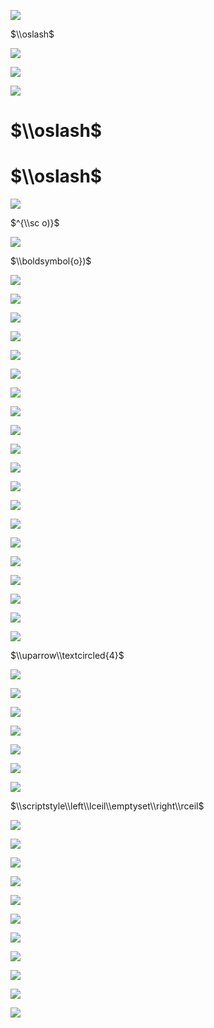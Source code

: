 ![](https://www.nta.go.jp/tmp/ae6f2739-c904-4895-93d7-d0d59adf7b57/images/c0c90dc1dcb907a61ced7da8616a8d9e992a9f59e3ccddbaea45e36ff94db68b.jpg)

$\\oslash$

![](https://www.nta.go.jp/tmp/ae6f2739-c904-4895-93d7-d0d59adf7b57/images/94a5ea8981ccf6a58a727d3a01dfea53c1d73920ebf1b0a41f0c263912968435.jpg)

![](https://www.nta.go.jp/tmp/ae6f2739-c904-4895-93d7-d0d59adf7b57/images/c98a62e98bc1af77562271e93b371c22d386071335fd5ffff530ad8b2c3b0ad4.jpg)

![](https://www.nta.go.jp/tmp/ae6f2739-c904-4895-93d7-d0d59adf7b57/images/4f0c430bf207bd05fa0b37af87a1b24d299585e2ac93aaf46a4bdfeff4fe96d6.jpg)

# $\\oslash$

# $\\oslash$

![](https://www.nta.go.jp/tmp/ae6f2739-c904-4895-93d7-d0d59adf7b57/images/19d0b62f9d94b520badeeb412fb44eadeb940da3aefcc49bfe8c29fd724551bc.jpg)

$^{\\sc o)}$

![](https://www.nta.go.jp/tmp/ae6f2739-c904-4895-93d7-d0d59adf7b57/images/edffe58a3d367b2840b70f901df3669aecf6686fd88a2027e6771452d976becd.jpg)

$\\boldsymbol{o})$

![](https://www.nta.go.jp/tmp/ae6f2739-c904-4895-93d7-d0d59adf7b57/images/81c6722308046142ab31c6ad145af07184bdeafcbdff8e8453eccc932bf53ac6.jpg)

![](https://www.nta.go.jp/tmp/ae6f2739-c904-4895-93d7-d0d59adf7b57/images/35e3a3efd4c97ff1c75445ca96cda206dada1e55cc47346530c749f62d1c15ad.jpg)

![](https://www.nta.go.jp/tmp/ae6f2739-c904-4895-93d7-d0d59adf7b57/images/0465a7a8453812a17ba8cacb8de96e37204faf83ad63483a471160dc8f99158c.jpg)

![](https://www.nta.go.jp/tmp/ae6f2739-c904-4895-93d7-d0d59adf7b57/images/68363b18a58da0d4befe38a8fa37123060669be6fc31f4b191bd4ae60bdeadd4.jpg)

![](https://www.nta.go.jp/tmp/ae6f2739-c904-4895-93d7-d0d59adf7b57/images/03ef4a9975225eb4a5867ac7f70f0c759aacf7c4c9a334a0def3dc23488eaa60.jpg)

![](https://www.nta.go.jp/tmp/ae6f2739-c904-4895-93d7-d0d59adf7b57/images/f018348986e8605b6ba71176b9d28edfd13eb3768747109d756061249d2e7041.jpg)

![](https://www.nta.go.jp/tmp/ae6f2739-c904-4895-93d7-d0d59adf7b57/images/e8e1c0c9f10e8a549a38b5c79a5c7a158098b634a226e1c587f3f2b7d2fbe778.jpg)

![](https://www.nta.go.jp/tmp/ae6f2739-c904-4895-93d7-d0d59adf7b57/images/3b87a71aadaed280f974eea11675ec6a7785eb73438774d0196ce60e9783dad6.jpg)

![](https://www.nta.go.jp/tmp/ae6f2739-c904-4895-93d7-d0d59adf7b57/images/eafdbb25339cf6b50f629df82e4bb668b76963714def2e9f80d13cae77935d95.jpg)

![](https://www.nta.go.jp/tmp/ae6f2739-c904-4895-93d7-d0d59adf7b57/images/480fe106d6b4282c74010a8c506305245893155016f07e4045290573640f653d.jpg)

![](https://www.nta.go.jp/tmp/ae6f2739-c904-4895-93d7-d0d59adf7b57/images/0f606aac04e633eba30b63ad0b632236ef852fcfbf8dc80b061f8e62554ac2b0.jpg)

![](https://www.nta.go.jp/tmp/ae6f2739-c904-4895-93d7-d0d59adf7b57/images/ce4a02dddeb721762ac1ab5e01eda32367678e2506d9b3a46c318e6f72280250.jpg)

![](https://www.nta.go.jp/tmp/ae6f2739-c904-4895-93d7-d0d59adf7b57/images/383713c872e847387ac0834ad166406cab34a97c1108bee5f36ec5e375ac9b6c.jpg)

![](https://www.nta.go.jp/tmp/ae6f2739-c904-4895-93d7-d0d59adf7b57/images/d54aa4b0c76cbf25d3aec9a17ca44dd37c675a1c2eb53d9d5b9eb3bbac0b94e8.jpg)

![](https://www.nta.go.jp/tmp/ae6f2739-c904-4895-93d7-d0d59adf7b57/images/3b6aea6382007daec73c62b2c2b28f650c2c142d621553be7345f15c12a404fb.jpg)

![](https://www.nta.go.jp/tmp/ae6f2739-c904-4895-93d7-d0d59adf7b57/images/aabb54431f324a8ad6bfd057c8724b03cb10f07c67e8bbdf1240af02a6eb885f.jpg)

![](https://www.nta.go.jp/tmp/ae6f2739-c904-4895-93d7-d0d59adf7b57/images/9e60520ecacf535f8ac49931399ed26e721254eabcdffb4b8cede54e2dbfa42e.jpg)

![](https://www.nta.go.jp/tmp/ae6f2739-c904-4895-93d7-d0d59adf7b57/images/55071c105bc682da200a0710b90c35f0554f3baa4b4eac5a05058eb0f5348fea.jpg)

![](https://www.nta.go.jp/tmp/ae6f2739-c904-4895-93d7-d0d59adf7b57/images/2f43c648b7e0d926cfab5d14d4a7e1d39ecd6e75f30612a38bd8180a896875fe.jpg)

![](https://www.nta.go.jp/tmp/ae6f2739-c904-4895-93d7-d0d59adf7b57/images/2de8ad5a81191c693701597339d7f32035e6789cf688046505099d2689903894.jpg)

$\\uparrow\\textcircled{4}$

![](https://www.nta.go.jp/tmp/ae6f2739-c904-4895-93d7-d0d59adf7b57/images/6d719123f8f8503fd6a4a313b784370219530a8a58de7ccdb8373765b293ce65.jpg)

![](https://www.nta.go.jp/tmp/ae6f2739-c904-4895-93d7-d0d59adf7b57/images/a975778ad6772984bd29b6eb9bb146be5b2c6c8183ca08e4db4333e4e3c2fd2c.jpg)

![](https://www.nta.go.jp/tmp/ae6f2739-c904-4895-93d7-d0d59adf7b57/images/f8c6973a399d5a73ff17d640471f3928af844f5dc598c4eb64a637914afe5f63.jpg)

![](https://www.nta.go.jp/tmp/ae6f2739-c904-4895-93d7-d0d59adf7b57/images/039a0f9a621217069bba7a89941f9b24b400f7d63b51eb76169cd41d122dbdde.jpg)

![](https://www.nta.go.jp/tmp/ae6f2739-c904-4895-93d7-d0d59adf7b57/images/822af2ba4c32631cb08de2ee7fe40c10cdfceaac9bfe7e3dc762db27eafe2e48.jpg)

![](https://www.nta.go.jp/tmp/ae6f2739-c904-4895-93d7-d0d59adf7b57/images/726534df39fbfebf2f7171217e9612a33e256db3bc110a75027223cdeba35963.jpg)

![](https://www.nta.go.jp/tmp/ae6f2739-c904-4895-93d7-d0d59adf7b57/images/1dfa8bead3e8e3ada43ff0bd024103786334cccbc70be56febef41c39868eb1e.jpg)

$\\scriptstyle\\left\\lceil\\emptyset\\right\\rceil$

![](https://www.nta.go.jp/tmp/ae6f2739-c904-4895-93d7-d0d59adf7b57/images/521983e86078cf0ca88ef8d556922369c44f1188baf8432c54435294229e6ec6.jpg)

![](https://www.nta.go.jp/tmp/ae6f2739-c904-4895-93d7-d0d59adf7b57/images/2f275770146a2f6261a6f5be2b19a6b574bc97f7286047fc415ec59f40bfaf7b.jpg)

![](https://www.nta.go.jp/tmp/ae6f2739-c904-4895-93d7-d0d59adf7b57/images/8b2529557689903562a3eda96e336bb70755441b8626434de3cc5eb50adc1e0a.jpg)

![](https://www.nta.go.jp/tmp/ae6f2739-c904-4895-93d7-d0d59adf7b57/images/6c04b7af654e7b8ce3097147f7b5b0b0c700db48eb09398c1918fccbf4d5b83a.jpg)

![](https://www.nta.go.jp/tmp/ae6f2739-c904-4895-93d7-d0d59adf7b57/images/7633d7306c8c7ab9edd41ca297460d8063773c41d01eed2bf10c19b0246241b5.jpg)

![](https://www.nta.go.jp/tmp/ae6f2739-c904-4895-93d7-d0d59adf7b57/images/461e0be12cca97f160c508e0dc5f26536c15180a9b90df0208b89e155d13cb0d.jpg)

![](https://www.nta.go.jp/tmp/ae6f2739-c904-4895-93d7-d0d59adf7b57/images/e62e021edf688095013fa65956aa9ad4aa19b3379272b40093526e570b722918.jpg)

![](https://www.nta.go.jp/tmp/ae6f2739-c904-4895-93d7-d0d59adf7b57/images/e0d5728da12d88da86820cf39363b5b42fca4ec0fb7b161b4ecf34d6c5e386e0.jpg)

![](https://www.nta.go.jp/tmp/ae6f2739-c904-4895-93d7-d0d59adf7b57/images/6a333e2c8037ce0b9a15a3d5fd654af695e0603d9aafeaeb2c93d0eddf85251f.jpg)

![](https://www.nta.go.jp/tmp/ae6f2739-c904-4895-93d7-d0d59adf7b57/images/5bbaf51686d769a0d9faa7fa7905f98cf57348ba9dc732cde7856fd4fa10b272.jpg)

![](https://www.nta.go.jp/tmp/ae6f2739-c904-4895-93d7-d0d59adf7b57/images/a5523e190e7e7e3d7da71abc4ee35abf1bb94b7346c6efa0d9fa450e06e4362d.jpg)